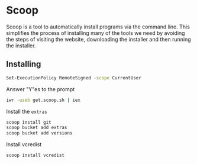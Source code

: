 # Scoop

Scoop is a tool to automatically install programs via the command line. This simplifies the process of installing many of the tools we need by avoiding the steps of visiting the website, downloading the installer and then running the installer.

## Installing

```sh
Set-ExecutionPolicy RemoteSigned -scope CurrentUser

```

Answer "Y"es to the prompt

```sh
iwr -useb get.scoop.sh | iex
```

Install the `extras`

```sh
scoop install git
scoop bucket add extras
scoop bucket add versions
```

Install vcredist

```sh
scoop install vcredist
```
